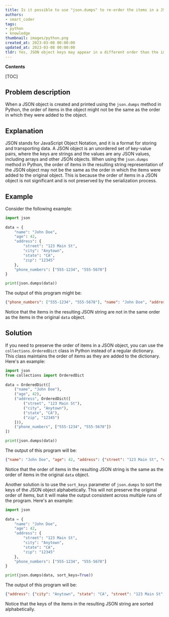 ```yaml
---
title: Is it possible to use "json.dumps" to re-order the items in a JSON object?
authors:
- smart_coder
tags:
- python
- knowledge
thumbnail: images/python.png
created_at: 2023-03-08 00:00:00
updated_at: 2023-03-08 00:00:00
tldr: Yes, JSON object keys may appear in a different order than the input order when using `json.dumps` in Python.
---
```


**Contents**

[TOC]

## Problem description
When a JSON object is created and printed using the `json.dumps` method in Python, the order of items in the object might not be the same as the order in which they were added to the object.

## Explanation
JSON stands for JavaScript Object Notation, and it is a format for storing and transporting data. A JSON object is an unordered set of key-value pairs, where the keys are strings and the values are any JSON values, including arrays and other JSON objects. When using the `json.dumps` method in Python, the order of items in the resulting string representation of the JSON object may not be the same as the order in which the items were added to the original object. This is because the order of items in a JSON object is not significant and is not preserved by the serialization process.

## Example
Consider the following example:

```python
import json
    
data = {
    "name": "John Doe",
    "age": 42,
    "address": {
        "street": "123 Main St",
        "city": "Anytown",
        "state": "CA",
        "zip": "12345"
    },
    "phone_numbers": ["555-1234", "555-5678"]
}

print(json.dumps(data))
```

The output of this program might be:

```json
{"phone_numbers": ["555-1234", "555-5678"], "name": "John Doe", "address": {"zip": "12345", "city": "Anytown", "street": "123 Main St", "state": "CA"}, "age": 42}
```

Notice that the items in the resulting JSON string are not in the same order as the items in the original `data` object.

## Solution
If you need to preserve the order of items in a JSON object, you can use the `collections.OrderedDict` class in Python instead of a regular dictionary. This class maintains the order of items as they are added to the dictionary. Here's an example:

```python
import json
from collections import OrderedDict
    
data = OrderedDict([
    ("name", "John Doe"),
    ("age", 42),
    ("address", OrderedDict([
        ("street", "123 Main St"),
        ("city", "Anytown"),
        ("state", "CA"),
        ("zip", "12345")
    ])),
    ("phone_numbers", ["555-1234", "555-5678"])
])

print(json.dumps(data))
```

The output of this program will be:

```json
{"name": "John Doe", "age": 42, "address": {"street": "123 Main St", "city": "Anytown", "state": "CA", "zip": "12345"}, "phone_numbers": ["555-1234", "555-5678"]}
```

Notice that the order of items in the resulting JSON string is the same as the order of items in the original `data` object.

Another solution is to use the `sort_keys` parameter of `json.dumps` to sort the keys of the JSON object alphabetically. This will not preserve the original order of items, but it will make the output consistent across multiple runs of the program. Here's an example:

```python
import json
    
data = {
    "name": "John Doe",
    "age": 42,
    "address": {
        "street": "123 Main St",
        "city": "Anytown",
        "state": "CA",
        "zip": "12345"
    },
    "phone_numbers": ["555-1234", "555-5678"]
}

print(json.dumps(data, sort_keys=True))
```

The output of this program will be:

```json
{"address": {"city": "Anytown", "state": "CA", "street": "123 Main St", "zip": "12345"}, "age": 42, "name": "John Doe", "phone_numbers": ["555-1234", "555-5678"]}
```

Notice that the keys of the items in the resulting JSON string are sorted alphabetically.
